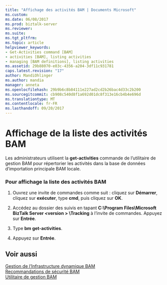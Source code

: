 ```yaml
---
title: "Affichage des activités BAM | Documents Microsoft"
ms.custom: 
ms.date: 06/08/2017
ms.prod: biztalk-server
ms.reviewer: 
ms.suite: 
ms.tgt_pltfrm: 
ms.topic: article
helpviewer_keywords:
- Get-Activities command [BAM]
- activities [BAM], listing activities
- managing [BAM definitions], listing activities
ms.assetid: 29b88070-e03c-4356-a204-3df11c931781
caps.latest.revision: "17"
author: MandiOhlinger
ms.author: mandia
manager: anneta
ms.openlocfilehash: 29b9b6c8b84111e227ad2cd2b26bac4d33c2b200
ms.sourcegitcommit: cb908c540d8f1a692d01dc8f313e16cb4b4e696d
ms.translationtype: MT
ms.contentlocale: fr-FR
ms.lasthandoff: 09/20/2017
---
```

# <a name="how-to-list-bam-activities"></a>Affichage de la liste des activités BAM
Les administrateurs utilisent la **get-activities** commande de l’utilitaire de gestion BAM pour répertorier les activités dans la base de données d’importation principale BAM locale.  
  
### <a name="to-list-bam-activities"></a>Pour affichage la liste des activités BAM  
  
1.  Ouvrez une invite de commandes comme suit : cliquez sur **Démarrer**, cliquez sur **exécuter**, type **cmd**, puis cliquez sur **OK**.  
  
2.  Accédez au dossier des suivis en tapant **C:\Program Files\Microsoft BizTalk Server \<version > \Tracking** à l’invite de commandes. Appuyez sur **Entrée**.  
  
3.  Type **bm get-activities**.  
  
4.  Appuyez sur **Entrée**.  
  
## <a name="see-also"></a>Voir aussi  
 [Gestion de l’Infrastructure dynamique BAM](../core/managing-the-bam-dynamic-infrastructure.md)   
 [Recommandations de sécurité BAM](../core/bam-security-recommendations.md)   
 [Utilitaire de gestion BAM](../core/bam-management-utility.md)